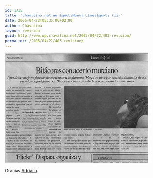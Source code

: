 ```yaml
---
id: 1315
title: 'chavalina.net en &quot;Nueva Línea&quot; (ii)'
date: 2005-04-22T05:36:06+02:00
author: Chavalina
layout: revision
guid: http://www.wp.chavalina.net/2005/04/22/403-revision/
permalink: /2005/04/22/403-revision/
---
```

<p class="imgcentro">
  <a href="http://www.chavalina.net/imagenes/fotos/originales/lineadigital.jpg" target="_blank"><img src="/imagenes/fotos/lineadigital.jpg" alt="Chavalina. Diario en el diario Nueva Linea" /></a>
</p>

Gracias <a href="http://www.diariodeunjabali.com" target="_blank">Adriano</a>.